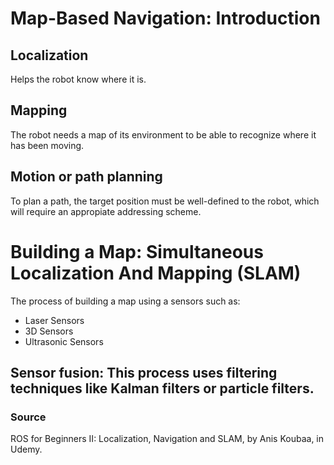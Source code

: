 # Map-Based Navigation: Introduction
## Localization
Helps the robot know where it is. 

## Mapping
The robot needs a map of its environment to be able to recognize where it has been moving.

## Motion or path planning
To plan a path, the target position must be well-defined to the robot, which will require an appropiate addressing scheme. 


# Building a Map: Simultaneous Localization And Mapping (SLAM)

The process of building a map using a sensors such as:
* Laser Sensors
* 3D Sensors 
* Ultrasonic Sensors

## Sensor fusion: This process uses filtering techniques like Kalman filters or particle filters. 


### Source
ROS for Beginners II: Localization, Navigation and SLAM, by Anis Koubaa, in Udemy.  